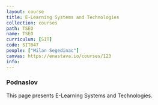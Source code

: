 ```yaml
---
layout: course
title: E-Learning Systems and Technologies
collection: courses
path: TSEO
name: TSEO
curriculum: [SIT]
code: SIT047
people: ["Milan Segedinac"]
canvas: https://enastava.io/courses/123
info:
---
```



### Podnaslov

This page presents E-Learning Systems and Technologies.
